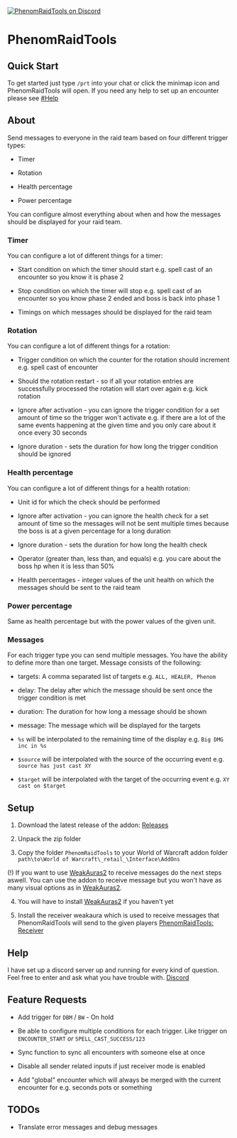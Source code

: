 [![PhenomRaidTools on Discord](https://img.shields.io/badge/discord-PhenomRaidTools-738bd7.svg)](https://discord.gg/s5HEuMQ)
# PhenomRaidTools
## Quick Start
To get started just type `/prt` into your chat or click the minimap icon and PhenomRaidTools will open. If you need any help to set up an encounter please see [#Help](https://github.com/PhenomDevel/PhenomRaidTools#help)

## About
Send messages to everyone in the raid team based on four different trigger types:

- Timer

- Rotation

- Health percentage

- Power percentage

You can configure almost everything about when and how the messages should be displayed for your raid team.


### Timer
You can configure a lot of different things for a timer:

- Start condition on which the timer should start e.g. spell cast of an encounter so you know it is phase 2

- Stop condition on which the timer will stop e.g. spell cast of an encounter so you know phase 2 ended and boss is back into phase 1

- Timings on which messages should be displayed for the raid team


### Rotation
You can configure a lot of different things for a rotation:

- Trigger condition on which the counter for the rotation should increment e.g. spell cast of encounter

- Should the rotation restart - so if all your rotation entries are successfully processed the rotation will start over again e.g. kick rotation

- Ignore after activation - you can ignore the trigger condition for a set amount of time so the trigger won't activate e.g. if there are a lot of the same events happening at the given time and you only care about it once every 30 seconds

- Ignore duration - sets the duration for how long the trigger condition should be ignored


### Health percentage
You can configure a lot of different things for a health rotation:

- Unit id for which the check should be performed

- Ignore after activation - you can ignore the health check for a set amount of time so the messages will not be sent multiple times because the boss is at a given percentage for a long duration

- Ignore duration - sets the duration for how long the health check

- Operator (greater than, less than, and equals) e.g. you care about the boss hp when it is less than 50%

- Health percentages - integer values of the unit health on which the messages should be sent to the raid team


### Power percentage
Same as health percentage but with the power values of the given unit.

### Messages
For each trigger type you can send multiple messages. You have the ability to define more than one target.
Message consists of the following:

- targets: A comma separated list of targets e.g. `ALL, HEALER, Phenom`

- delay: The delay after which the message should be sent once the trigger condition is met

- duration: The duration for how long a message should be shown

- message: The message which will be displayed for the targets

 - `%s` will be interpolated to the remaining time of the display e.g. `Big DMG inc in %s`

 - `$source` will be interpolated with the source of the occurring event e.g. `source has just cast XY`

 - `$target` will be interpolated with the target of the occurring event e.g. `XY cast on $target`


## Setup
1. Download the latest release of the addon: [Releases](https://github.com/PhenomDevel/PhenomRaidTools/releases)

2. Unpack the zip folder

3. Copy the folder `PhenomRaidTools` to your World of Warcraft addon folder `path\to\World of Warcraft\_retail_\Interface\AddOns`

(!) If you want to use [WeakAuras2](https://github.com/WeakAuras/WeakAuras2/releases) to receive messages do the next steps aswell. You can use the addon to receive message but you won't have as many visual options as in [WeakAuras2](https://github.com/WeakAuras/WeakAuras2/releases).

4. You will have to install [WeakAuras2](https://github.com/WeakAuras/WeakAuras2/releases) if you haven't yet

5. Install the receiver weakaura which is used to receive messages that PhenomRaidTools will send to the given players [PhenomRaidTools: Receiver](https://wago.io/HyieicnAz)


## Help
I have set up a discord server up and running for every kind of question. Feel free to enter and ask what you have trouble with. [Discord](https://discord.gg/s5HEuMQ)


## Feature Requests
- Add trigger for `DBM` / `BW` - On hold

- Be able to configure multiple conditions for each trigger. Like trigger on `ENCOUNTER_START` *or* `SPELL_CAST_SUCCESS/123`

- Sync function to sync all encounters with someone else at once

- Disable all sender related inputs if just receiver mode is enabled

- Add "global" encounter which will always be merged with the current encounter for e.g. seconds pots or something


## TODOs
- Translate error messages and debug messages